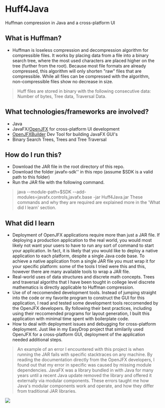 # Huff4Java
Huffman compression in Java and a cross-platform UI

## What is Huffman?
- Huffman is loseless compression and decompression algorithm for compressible files. It works by placing data from a file into a binary search tree, where the most used characters are placed higher on the tree (further from the root). Because most file formats are already compressed, this algorithm will only shorten "raw" files that are compressible. While all files can be compressed with the algorithm, non-compressible files show no decrease in size.
> Huff files are stored in binary with the following consecutive data: Number of bytes, Tree data, Traversal Data.

## What technologies/frameworks are involved?
- Java
- JavaFX/[OpenJFX](https://openjfx.io/) for cross-platform UI development
- [OpenJFXBuilder](https://openjfx.io/javadoc/11/javafx.base/javafx/util/Builder.html) Dev Tool for building JavaFX GUI's 
- Binary Search Trees, Trees and Tree Traversal 

## How do I run this?
- Download the JAR file in the root directory of this repo.
- Download the folder javafx-sdk'' in this repo (assume $SDK is a valid path to this folder)
- Run the JAR file with the following command.
> java --module-path=$SDK --add-modules=javafx.controls,javafx.base -jar Huff4Java.jar
These commands and why they are required are explained more in the 'What did I learn' section.


## What did I learn
- Deployment of OpenJFX applications require more than just a JAR file. If deploying a production application to the real world, you would most likely not want your users to have to run any sort of command to start your application. In fact, it is likely that you would like to deploy a native application to each platform, despite a single Java code base. To achieve a native application from a single JAR file you must wrap it for your specific platform: some of the tools I tried were this and this, however there are many available tools to wrap a JAR file.
- Real-world uses of data structures and discrete math concepts. Trees and traversal algoriths that I have been tought in college level discrete mathematics is directly applicable to Huffman compression.
- Use of of reccomended development tools. Instead of jumping straight into the code or my favorite program to construct the GUI for this application, I read and tested some development tools reccomended by the OpenJFX developers. By following their best practices, including using their reccomended programs for layout generation, I built this application with minimal time spent with boilerplate code. 
- How to deal with deployment issues and debugging for cross-platform deployment. Just like in my EasyDrop project that similarily used OpenJFX for a cross-platform GUI, deployment of the application needed additional steps.
> An example of an error I encountered with this project is when running the JAR fails with specific stacktraces on any machine. By reading the documentation directly from the OpenJFX developers, I found out that my error in specific was caused by missing module dependencies. JavaFX was a library bundled in with Java for many years until a recent Java update removed the library and offered it externally via modular components. These errors taught me how Java's modular components work and operate, and how they differ from traditional JAR libraries.

![](https://i.gyazo.com/3f801a2d0dbaa9ed7e55e1f3239102c7.png)

